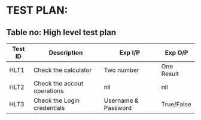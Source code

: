 # TEST PLAN:

## Table no: High level test plan

|Test ID | Description | Exp I/P | Exp O/P |
|--------|-------------|---------|---------|
|HLT1    | Check the calculator | Two number | One Result |
|HLT2    | Check the accout operations | nil | nil |
|HLT3    | Check the Login credentials | Username & Password | True/False |
